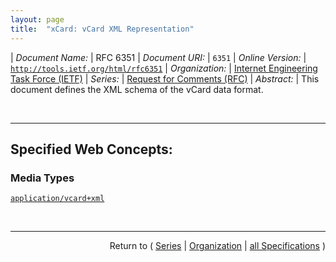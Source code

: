 ```yaml
---
layout: page
title:  "xCard: vCard XML Representation"
---
```


| *Document Name:* | RFC 6351
| *Document URI:* | `6351`
| *Online Version:* | [`http://tools.ietf.org/html/rfc6351`](http://tools.ietf.org/html/rfc6351)
| *Organization:* | [Internet Engineering Task Force (IETF)](..  "List of specification series by this organization")
| *Series:* | [Request for Comments (RFC)](.  "List of specifications in this series")
| *Abstract:* | This document defines the XML schema of the vCard data format.

<br/>
<hr/>

## Specified Web Concepts:

### Media Types

[`application/vcard+xml`](/concepts/media-type/application/vcard+xml "The MIME media type for use with vCard-in-XML data.")



<br/>
<hr/>

<p style="text-align: right">Return to ( <a href="./">Series</a> | <a href="../">Organization</a> | <a href="../../">all Specifications</a> )</p>